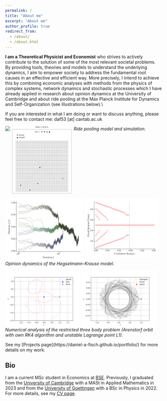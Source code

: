 ```yaml
---
permalink: /
title: "About me"
excerpt: "About me"
author_profile: true
redirect_from: 
  - /about/
  - /about.html
---
```


**I am a Theoretical Physicist and Economist** who strives to actively contribute to the solution of some of the most relevant societal problems. By providing tools, theories and models to understand the underlying dynamics, I aim to empower society to address the fundamental root causes in an effective and efficient way. More precisely, I intend to achieve this by combining economic analyses with methods from the physics of complex systems, network dynamics and stochastic processes which I have already applied in research about opinion dynamics at the University of Cambridge and about ride pooling at the Max Planck Institute for Dynamics and Self-Organization (see illustrations below).\

If you are interested in what I am doing or want to discuss anything, please feel free to contact me: daf53 [at] cantab.ac.uk


<p float="left">
  <img align="top" src="files/ride-pooling_model.svg" width="59%" />
  <img align="top" src="files/ride-pooling_simulation.gif" width="39%" />
  <em>Ride pooling model and simulation.</em>
</p>

<p float="left">
  <img align="top" src="files/opinion-dynamics_HK.png" width="50%" />
  <img align="top" src="files/opinion-dynamics_phase-diag.png" width="47%" />
  <em>Opinion dynamics of the Hegselmann-Krause model.</em>
</p>

<p float="left">
  <img align="top" src="files/Arenstorf_own-RK4.svg" width="48%" />
  <img align="top" src="files/L1_unstable.svg" width="48%" />
  <em>Numerical analysis of the restricted three body problem (Arenstorf orbit with own RK4 algorithm and unstable Lagrange point L1).</em>
</p>
See my [Projects page](https://daniel-a-fisch.github.io/portfolio/) for more details on my work.


## Bio

I am a current MSc student in Economics at [BSE](https://www.bse.eu). Previously, I graduated from the [University of Cambridge](https://www.damtp.cam.ac.uk/) with a MASt in Applied Mathematics in 2023 and from the [University of Goettingen](https://www.uni-goettingen.de/en/20493.html/) with a BSc in Physics in 2022.\
For more details, see my [CV page](https://daniel-a-fisch.github.io/cv/).
